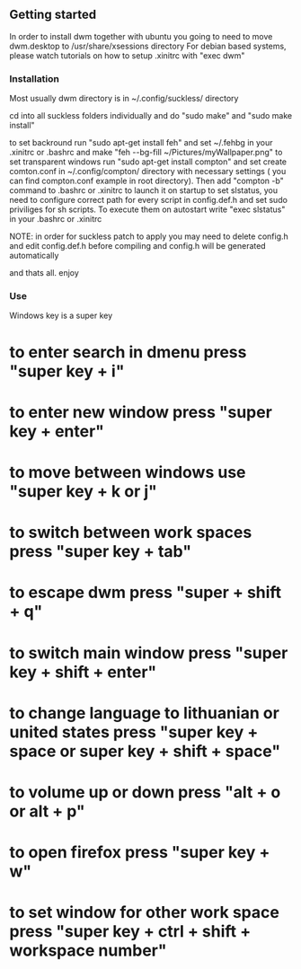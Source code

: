 ## Getting started

In order to install dwm together with ubuntu you going to need to move dwm.desktop to /usr/share/xsessions directory
For debian based systems, please watch tutorials on how to setup .xinitrc with "exec dwm"
### Installation

Most usually dwm directory is in ~/.config/suckless/ directory

cd into all suckless folders individually and do "sudo make" and "sudo make install"

to set backround run "sudo apt-get install feh" and set ~/.fehbg in your .xinitrc or .bashrc and make "feh --bg-fill ~/Pictures/myWallpaper.png"
to set transparent windows run "sudo apt-get install compton" and set create comton.conf in ~/.config/compton/ directory with necessary settings ( you can find compton.conf example in root directory). Then add "compton -b" command to .bashrc or .xinitrc to launch it on startup
to set slstatus, you need to configure correct path for every script in config.def.h and set sudo priviliges for sh scripts. To execute them on autostart write "exec slstatus" in your .bashrc or .xinitrc

NOTE: in order for suckless patch to apply you may need to delete config.h and edit config.def.h before compiling and config.h will be generated automatically 

and thats all. enjoy

### Use

Windows key is a super key

# to enter search in dmenu press "super key + i"
# to enter new window press "super key + enter"
# to move between windows use "super key + k or j"
# to switch between work spaces press "super key + tab"
# to escape dwm press "super + shift + q"
# to switch main window press "super key + shift + enter"
# to change language to lithuanian or united states press "super key + space or super key + shift + space"
# to volume up or down press "alt + o or alt + p"
# to open firefox press "super key + w"
# to set window for other work space press "super key + ctrl + shift + workspace number"
